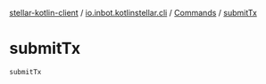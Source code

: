[stellar-kotlin-client](../../index.md) / [io.inbot.kotlinstellar.cli](../index.md) / [Commands](index.md) / [submitTx](./submit-tx.md)

# submitTx

`submitTx`